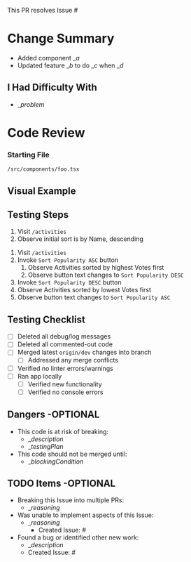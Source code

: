 This PR resolves Issue #

# Change Summary

- Added component \__a_
- Updated feature \__b_ to do \__c_ when \__d_

## I Had Difficulty With

- \__problem_

# Code Review

### Starting File

`/src/components/foo.tsx`

## Visual Example

[//]: # "_Video or screenshot which shows the app with this new code applied_"

## Testing Steps

[//]: # "Simple example"

1. Visit `/activities`
2. Observe initial sort is by Name, descending

[//]: # "Detailed example"

1. Visit `/activities`
2. Invoke `Sort Popularity ASC` button
   1. Observe Activities sorted by highest Votes first
   2. Observe button text changes to `Sort Popularity DESC`
3. Invoke `Sort Popularity DESC` button
4. Observe Activities sorted by lowest Votes first
5. Observe button text changes to `Sort Popularity ASC`

## Testing Checklist

- [ ] Deleted all debug/log messages
- [ ] Deleted all commented-out code
- [ ] Merged latest `origin/dev` changes into branch
  - [ ] Addressed any merge conflicts
- [ ] Verified no linter errors/warnings
- [ ] Ran app locally
  - [ ] Verified new functionality
  - [ ] Verified no console errors

## Dangers -OPTIONAL

- This code is at risk of breaking:
  - \__description_
  - \__testingPlan_
- This code should not be merged until:
  - \__blockingCondition_

## TODO Items -OPTIONAL

- Breaking this Issue into multiple PRs:
  - \__reasoning_
- Was unable to implement aspects of this Issue:
  - \__reasoning_
    - Created Issue: #
- Found a bug or identified other new work:
  - \__description_
  - Created Issue: #
